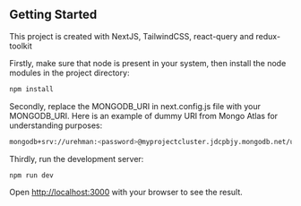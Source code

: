 ## Getting Started

This project is created with NextJS, TailwindCSS, react-query and redux-toolkit

Firstly, make sure that node is present in your system, then install the node modules in the project directory:

```bash
npm install
```
Secondly, replace the MONGODB_URI in next.config.js file with your MONGODB_URI. Here is an example of dummy URI from Mongo Atlas for understanding purposes:
```bash
mongodb+srv://urehman:<password>@myprojectcluster.jdcpbjy.mongodb.net/users
```

Thirdly, run the development server:

```bash
npm run dev
```

Open [http://localhost:3000](http://localhost:3000) with your browser to see the result.

